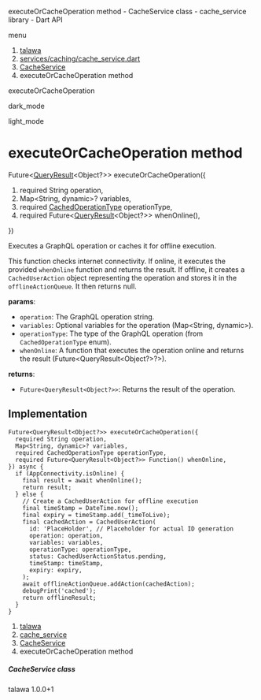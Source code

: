 




executeOrCacheOperation method - CacheService class - cache\_service library - Dart API







menu

1. [talawa](../../index.html)
2. [services/caching/cache\_service.dart](../../services_caching_cache_service/services_caching_cache_service-library.html)
3. [CacheService](../../services_caching_cache_service/CacheService-class.html)
4. executeOrCacheOperation method

executeOrCacheOperation


dark\_mode

light\_mode




# executeOrCacheOperation method


Future<[QueryResult](https://pub.dev/documentation/graphql/5.2.0-beta.9/graphql/QueryResult-class.html)<Object?>>
executeOrCacheOperation({

1. required String operation,
2. Map<String, dynamic>? variables,
3. required [CachedOperationType](../../enums_enums/CachedOperationType.html) operationType,
4. required Future<[QueryResult](https://pub.dev/documentation/graphql/5.2.0-beta.9/graphql/QueryResult-class.html)<Object?>> whenOnline(),

})

Executes a GraphQL operation or caches it for offline execution.

This function checks internet connectivity. If online, it executes the
provided `whenOnline` function and returns the result. If offline, it creates
a `CachedUserAction` object representing the operation and stores it
in the `offlineActionQueue`. It then returns null.

**params**:

* `operation`: The GraphQL operation string.
* `variables`: Optional variables for the operation (Map<String, dynamic>).
* `operationType`: The type of the GraphQL operation (from `CachedOperationType` enum).
* `whenOnline`: A function that executes the operation online and returns the result (Future<QueryResult<Object?>?>).

**returns**:

* `Future<QueryResult<Object?>>`: Returns the result of the operation.

## Implementation

```
Future<QueryResult<Object?>> executeOrCacheOperation({
  required String operation,
  Map<String, dynamic>? variables,
  required CachedOperationType operationType,
  required Future<QueryResult<Object?>> Function() whenOnline,
}) async {
  if (AppConnectivity.isOnline) {
    final result = await whenOnline();
    return result;
  } else {
    // Create a CachedUserAction for offline execution
    final timeStamp = DateTime.now();
    final expiry = timeStamp.add(_timeToLive);
    final cachedAction = CachedUserAction(
      id: 'PlaceHolder', // Placeholder for actual ID generation
      operation: operation,
      variables: variables,
      operationType: operationType,
      status: CachedUserActionStatus.pending,
      timeStamp: timeStamp,
      expiry: expiry,
    );
    await offlineActionQueue.addAction(cachedAction);
    debugPrint('cached');
    return offlineResult;
  }
}
```

 


1. [talawa](../../index.html)
2. [cache\_service](../../services_caching_cache_service/services_caching_cache_service-library.html)
3. [CacheService](../../services_caching_cache_service/CacheService-class.html)
4. executeOrCacheOperation method

##### CacheService class





talawa
1.0.0+1






